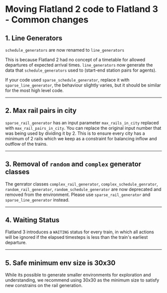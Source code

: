 # Moving Flatland 2 code to Flatland 3 - Common changes

## 1. Line Generators

`schedule_generators` are now renamed to `line_generators`

This is because Flatland 2 had no concept of a timetable for allowed departures of expected arrival times. `line_generators` now generate the data that `schedule_generators` used to (start-end station pairs for agents).

If your code used `sparse_schedule_generator`, replace it with `sparse_line_generator`, the behaviour slightly varies, but it should be similar for the most high level code.

---

## 2. Max rail pairs in city

`sparse_rail_generator` has an input parameter `max_rails_in_city` replaced with `max_rail_pairs_in_city`. You can replace the original input number that was being used by dividing it by 2. This is to ensure every city has a minimum of 2 rails which we keep as a constraint for balancing inflow and outflow of the trains.

---

## 3. Removal of `random` and `complex` generator classes

The genrator classes `complex_rail_generator`, `complex_schedule_genrator`, `random_rail_generator`, `random_schedule_generator` are now deprecated and removed from the environment. Please use `sparse_rail_generator` and `sparse_line_generator` instead.

---

## 4. Waiting Status

Flatland 3 introduces a `WAITING` status for every train, in which all actions will be ignored if the elapsed timesteps is less than the train's earliest departure. 

--- 

## 5. Safe minimum env size is 30x30
While its possible to generate smaller environments for exploration and understanding, we recommend using 30x30 as the minimum size to satisfy new constrains on the rail generation.


